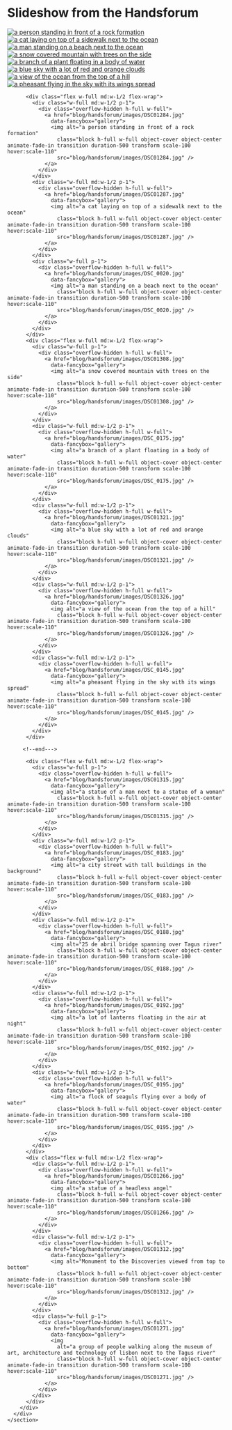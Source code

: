 

    

   <!-- Content -->
  <div class="container mx-auto">
    <h1 class="text-4xl pt-10 pb-8 font-bold">Slideshow from the Handsforum</h1>
    <section class="text-neutral-700">
      <div class="container w-full">
        <div class="flex flex-wrap w-full">
          <div class="flex w-full md:w-1/2 flex-wrap">
            <div class="w-full md:w-1/2 p-1">
              <div class="overflow-hidden h-full w-full">
                <a href="blog/handsforum/images/DSC_0016.jpg"
                  data-fancybox="gallery">
                  <img alt="a person standing in front of a rock formation"
                    class="block h-full w-full object-cover object-center  animate-fade-in transition duration-500 transform scale-100 hover:scale-110"
                    src="blog/handsforum/images/DSC_0016.jpg" />
                </a>
              </div>
            </div>
            <div class="w-full md:w-1/2 p-1">
              <div class="overflow-hidden h-full w-full">
                <a href="blog/handsforum/images/DSC_0024.jpg"
                  data-fancybox="gallery">
                  <img alt="a cat laying on top of a sidewalk next to the ocean"
                    class="block h-full w-full object-cover object-center  animate-fade-in transition duration-500 transform scale-100 hover:scale-110"
                    src="blog/handsforum/images/DSC_0024.jpg" />
                </a>
              </div>
            </div>
            <div class="w-full p-1">
              <div class="overflow-hidden h-full w-full">
                <a href="blog/handsforum/images/DSC_0035.jpg"
                  data-fancybox="gallery">
                  <img alt="a man standing on a beach next to the ocean"
                    class="block h-full w-full object-cover object-center  animate-fade-in transition duration-500 transform scale-100 hover:scale-110"
                    src="blog/handsforum/images/DSC_0035.jpg" />
                </a>
              </div>
            </div>
          </div>
          <div class="flex w-full md:w-1/2 flex-wrap">
            <div class="w-full p-1">
              <div class="overflow-hidden h-full w-full">
                <a href="blog/handsforum/images/DSC_0051.jpg"
                  data-fancybox="gallery">
                  <img alt="a snow covered mountain with trees on the side"
                    class="block h-full w-full object-cover object-center  animate-fade-in transition duration-500 transform scale-100 hover:scale-110"
                    src="blog/handsforum/images/DSC_0051.jpg" />
                </a>
              </div>
            </div>
            <div class="w-full md:w-1/2 p-1">
              <div class="overflow-hidden h-full w-full">
                <a href="blog/handsforum/images/DSC_0061.jpg"
                  data-fancybox="gallery">
                  <img alt="a branch of a plant floating in a body of water"
                    class="block h-full w-full object-cover object-center  animate-fade-in transition duration-500 transform scale-100 hover:scale-110"
                    src="blog/handsforum/images/DSC_0061.jpg" />
                </a>
              </div>
            </div>
            <div class="w-full md:w-1/2 p-1">
              <div class="overflow-hidden h-full w-full">
                <a href="blog/handsforum/images/DSC_0107.jpg"
                  data-fancybox="gallery">
                  <img alt="a blue sky with a lot of red and orange clouds"
                    class="block h-full w-full object-cover object-center  animate-fade-in transition duration-500 transform scale-100 hover:scale-110"
                    src="blog/handsforum/images/DSC_0107.jpg" />
                </a>
              </div>
            </div>
            <div class="w-full md:w-1/2 p-1">
              <div class="overflow-hidden h-full w-full">
                <a href="blog/handsforum/images/DSC_0134.jpg"
                  data-fancybox="gallery">
                  <img alt="a view of the ocean from the top of a hill"
                    class="block h-full w-full object-cover object-center  animate-fade-in transition duration-500 transform scale-100 hover:scale-110"
                    src="blog/handsforum/images/DSC_0134.jpg" />
                </a>
              </div>
            </div>
            <div class="w-full md:w-1/2 p-1">
              <div class="overflow-hidden h-full w-full">
                <a href="blog/handsforum/images/DSC_0147.jpg"
                  data-fancybox="gallery">
                  <img alt="a pheasant flying in the sky with its wings spread"
                    class="block h-full w-full object-cover object-center  animate-fade-in transition duration-500 transform scale-100 hover:scale-110"
                    src="blog/handsforum/images/DSC_0147.jpg" />
                </a>
              </div>
            </div>
          </div>

          <div class="flex w-full md:w-1/2 flex-wrap">
            <div class="w-full md:w-1/2 p-1">
              <div class="overflow-hidden h-full w-full">
                <a href="blog/handsforum/images/DSC01284.jpg"
                  data-fancybox="gallery">
                  <img alt="a person standing in front of a rock formation"
                    class="block h-full w-full object-cover object-center  animate-fade-in transition duration-500 transform scale-100 hover:scale-110"
                    src="blog/handsforum/images/DSC01284.jpg" />
                </a>
              </div>
            </div>
            <div class="w-full md:w-1/2 p-1">
              <div class="overflow-hidden h-full w-full">
                <a href="blog/handsforum/images/DSC01287.jpg"
                  data-fancybox="gallery">
                  <img alt="a cat laying on top of a sidewalk next to the ocean"
                    class="block h-full w-full object-cover object-center  animate-fade-in transition duration-500 transform scale-100 hover:scale-110"
                    src="blog/handsforum/images/DSC01287.jpg" />
                </a>
              </div>
            </div>
            <div class="w-full p-1">
              <div class="overflow-hidden h-full w-full">
                <a href="blog/handsforum/images/DSC_0020.jpg"
                  data-fancybox="gallery">
                  <img alt="a man standing on a beach next to the ocean"
                    class="block h-full w-full object-cover object-center  animate-fade-in transition duration-500 transform scale-100 hover:scale-110"
                    src="blog/handsforum/images/DSC_0020.jpg" />
                </a>
              </div>
            </div>
          </div>
          <div class="flex w-full md:w-1/2 flex-wrap">
            <div class="w-full p-1">
              <div class="overflow-hidden h-full w-full">
                <a href="blog/handsforum/images/DSC01308.jpg"
                  data-fancybox="gallery">
                  <img alt="a snow covered mountain with trees on the side"
                    class="block h-full w-full object-cover object-center  animate-fade-in transition duration-500 transform scale-100 hover:scale-110"
                    src="blog/handsforum/images/DSC01308.jpg" />
                </a>
              </div>
            </div>
            <div class="w-full md:w-1/2 p-1">
              <div class="overflow-hidden h-full w-full">
                <a href="blog/handsforum/images/DSC_0175.jpg"
                  data-fancybox="gallery">
                  <img alt="a branch of a plant floating in a body of water"
                    class="block h-full w-full object-cover object-center  animate-fade-in transition duration-500 transform scale-100 hover:scale-110"
                    src="blog/handsforum/images/DSC_0175.jpg" />
                </a>
              </div>
            </div>
            <div class="w-full md:w-1/2 p-1">
              <div class="overflow-hidden h-full w-full">
                <a href="blog/handsforum/images/DSC01321.jpg"
                  data-fancybox="gallery">
                  <img alt="a blue sky with a lot of red and orange clouds"
                    class="block h-full w-full object-cover object-center  animate-fade-in transition duration-500 transform scale-100 hover:scale-110"
                    src="blog/handsforum/images/DSC01321.jpg" />
                </a>
              </div>
            </div>
            <div class="w-full md:w-1/2 p-1">
              <div class="overflow-hidden h-full w-full">
                <a href="blog/handsforum/images/DSC01326.jpg"
                  data-fancybox="gallery">
                  <img alt="a view of the ocean from the top of a hill"
                    class="block h-full w-full object-cover object-center  animate-fade-in transition duration-500 transform scale-100 hover:scale-110"
                    src="blog/handsforum/images/DSC01326.jpg" />
                </a>
              </div>
            </div>
            <div class="w-full md:w-1/2 p-1">
              <div class="overflow-hidden h-full w-full">
                <a href="blog/handsforum/images/DSC_0145.jpg"
                  data-fancybox="gallery">
                  <img alt="a pheasant flying in the sky with its wings spread"
                    class="block h-full w-full object-cover object-center  animate-fade-in transition duration-500 transform scale-100 hover:scale-110"
                    src="blog/handsforum/images/DSC_0145.jpg" />
                </a>
              </div>
            </div>
          </div>

         <!--end--->

          <div class="flex w-full md:w-1/2 flex-wrap">
            <div class="w-full p-1">
              <div class="overflow-hidden h-full w-full">
                <a href="blog/handsforum/images/DSC01315.jpg"
                  data-fancybox="gallery">
                  <img alt="a statue of a man next to a statue of a woman"
                    class="block h-full w-full object-cover object-center  animate-fade-in transition duration-500 transform scale-100 hover:scale-110"
                    src="blog/handsforum/images/DSC01315.jpg" />
                </a>
              </div>
            </div>
            <div class="w-full md:w-1/2 p-1">
              <div class="overflow-hidden h-full w-full">
                <a href="blog/handsforum/images/DSC_0183.jpg"
                  data-fancybox="gallery">
                  <img alt="a city street with tall buildings in the background"
                    class="block h-full w-full object-cover object-center  animate-fade-in transition duration-500 transform scale-100 hover:scale-110"
                    src="blog/handsforum/images/DSC_0183.jpg" />
                </a>
              </div>
            </div>
            <div class="w-full md:w-1/2 p-1">
              <div class="overflow-hidden h-full w-full">
                <a href="blog/handsforum/images/DSC_0188.jpg"
                  data-fancybox="gallery">
                  <img alt="25 de abril bridge spanning over Tagus river"
                    class="block h-full w-full object-cover object-center  animate-fade-in transition duration-500 transform scale-100 hover:scale-110"
                    src="blog/handsforum/images/DSC_0188.jpg" />
                </a>
              </div>
            </div>
            <div class="w-full md:w-1/2 p-1">
              <div class="overflow-hidden h-full w-full">
                <a href="blog/handsforum/images/DSC_0192.jpg"
                  data-fancybox="gallery">
                  <img alt="a lot of lanterns floating in the air at night"
                    class="block h-full w-full object-cover object-center  animate-fade-in transition duration-500 transform scale-100 hover:scale-110"
                    src="blog/handsforum/images/DSC_0192.jpg" />
                </a>
              </div>
            </div>
            <div class="w-full md:w-1/2 p-1">
              <div class="overflow-hidden h-full w-full">
                <a href="blog/handsforum/images/DSC_0195.jpg"
                  data-fancybox="gallery">
                  <img alt="a flock of seaguls flying over a body of water"
                    class="block h-full w-full object-cover object-center  animate-fade-in transition duration-500 transform scale-100 hover:scale-110"
                    src="blog/handsforum/images/DSC_0195.jpg" />
                </a>
              </div>
            </div>
          </div>
          <div class="flex w-full md:w-1/2 flex-wrap">
            <div class="w-full md:w-1/2 p-1">
              <div class="overflow-hidden h-full w-full">
                <a href="blog/handsforum/images/DSC01266.jpg"
                  data-fancybox="gallery">
                  <img alt="a statue of a headless angel"
                    class="block h-full w-full object-cover object-center  animate-fade-in transition duration-500 transform scale-100 hover:scale-110"
                    src="blog/handsforum/images/DSC01266.jpg" />
                </a>
              </div>
            </div>
            <div class="w-full md:w-1/2 p-1">
              <div class="overflow-hidden h-full w-full">
                <a href="blog/handsforum/images/DSC01312.jpg"
                  data-fancybox="gallery">
                  <img alt="Monument to the Discoveries viewed from top to bottom"
                    class="block h-full w-full object-cover object-center  animate-fade-in transition duration-500 transform scale-100 hover:scale-110"
                    src="blog/handsforum/images/DSC01312.jpg" />
                </a>
              </div>
            </div>
            <div class="w-full p-1">
              <div class="overflow-hidden h-full w-full">
                <a href="blog/handsforum/images/DSC01271.jpg"
                  data-fancybox="gallery">
                  <img
                    alt="a group of people walking along the museum of art, architecture and technology of lisbon next to the Tagus river"
                    class="block h-full w-full object-cover object-center  animate-fade-in transition duration-500 transform scale-100 hover:scale-110"
                    src="blog/handsforum/images/DSC01271.jpg" />
                </a>
              </div>
            </div>
          </div>
        </div>
      </div>
    </section>
  </div>
    